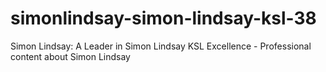 # simonlindsay-simon-lindsay-ksl-38
Simon Lindsay: A Leader in Simon Lindsay KSL Excellence - Professional content about Simon Lindsay
